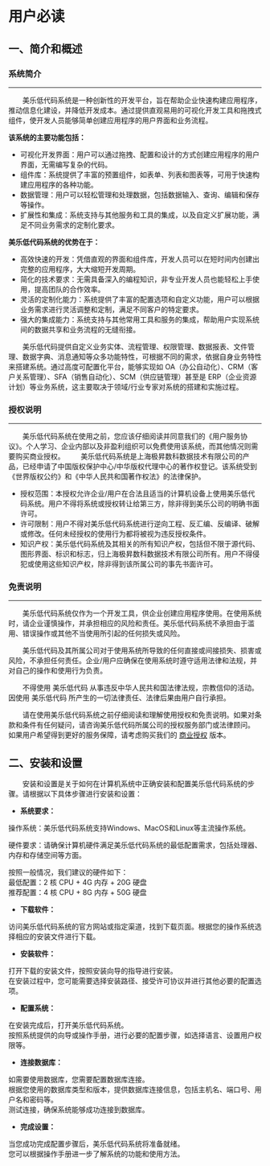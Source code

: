 # 用户必读
## 一、简介和概述  
### 系统简介
---------------
&emsp;&emsp;美乐低代码系统是一种创新性的开发平台，旨在帮助企业快速构建应用程序，推动信息化建设，并降低开发成本。通过提供直观易用的可视化开发工具和拖拽式组件，使开发人员能够简单创建应用程序的用户界面和业务流程。  

**该系统的主要功能包括：**
* 可视化开发界面：用户可以通过拖拽、配置和设计的方式创建应用程序的用户界面，无需编写复杂的代码。
* 组件库：系统提供了丰富的预置组件，如表单、列表和图表等，可用于快速构建应用程序的各种功能。
* 数据管理：用户可以轻松管理和处理数据，包括数据输入、查询、编辑和保存等操作。
* 扩展性和集成：系统支持与其他服务和工具的集成，以及自定义扩展功能，满足不同业务需求的定制化要求。

**美乐低代码系统的优势在于：**
* 高效快速的开发：凭借直观的界面和组件库，开发人员可以在短时间内创建出完整的应用程序，大大缩短开发周期。
* 简化的技术要求：无需具备深入的编程知识，非专业开发人员也能轻松上手使用，提高团队的合作效率。
* 灵活的定制化能力：系统提供了丰富的配置选项和自定义功能，用户可以根据业务需求进行灵活调整和定制，满足不同客户的特定要求。
* 强大的集成能力：系统支持与其他常用工具和服务的集成，帮助用户实现系统间的数据共享和业务流程的无缝衔接。

&emsp;&emsp;美乐低代码提供自定义业务实体、流程管理、权限管理、数据报表、文件管理、数据字典、消息通知等众多功能特性，可根据不同的需求，依据自身业务特性来搭建系统。通过高度可配置化平台，能够实现如 OA（办公自动化）、CRM（客户关系管理）、SFA（销售自动化）、SCM（供应链管理）甚至是 ERP（企业资源计划）等业务系统，这主要取决于领域/行业专家对系统的搭建和实施过程。

### 授权说明
---------------
&emsp;&emsp;美乐低代码系统在使用之前，您应该仔细阅读并同意我们的《用户服务协议》。个人学习、企业内部以及非盈利组织可以免费使用该系统，而其他情况则需要购买商业授权。
&emsp;&emsp;美乐低代码系统是上海极昇数科数据技术有限公司的产品，已经申请了中国版权保护中心/中华版权代理中心的著作权登记。该系统受到《世界版权公约》和《中华人民共和国著作权法》的法律保护。
* 授权范围：本授权允许企业/用户在合法且适当的计算机设备上使用美乐低代码系统。用户不得将系统或授权转让给第三方，除非得到美乐公司的明确书面许可。
* 许可限制：用户不得对美乐低代码系统进行逆向工程、反汇编、反编译、破解或修改。任何未经授权的使用行为都将被视为违反授权条件。
* 知识产权：美乐低代码系统及其相关的所有知识产权，包括但不限于源代码、图形界面、标识和标志，归上海极昇数科数据技术有限公司所有。用户不得侵犯或使用这些知识产权，除非得到该所属公司的事先书面许可。

### 免责说明
---------------
&emsp;&emsp;美乐低代码系统仅作为一个开发工具，供企业创建应用程序使用。在使用系统时，请企业谨慎操作，并承担相应的风险和责任。美乐低代码系统不承担由于滥用、错误操作或其他不当使用所引起的任何损失或风险。

&emsp;&emsp;美乐低代码及其所属公司对于使用系统所导致的任何直接或间接损失、损害或风险，不承担任何责任。企业/用户应确保在使用系统时遵守适用法律和法规，并对自己的操作和使用行为负责。

&emsp;&emsp;不得使用 美乐低代码 从事违反中华人民共和国法律法规，宗教信仰的活动。因使用 美乐低代码 所产生的一切法律责任、法律后果由用户自行承担。

&emsp;&emsp;请在使用美乐低代码系统之前仔细阅读和理解使用授权和免责说明。如果对条款和条件有任何疑问，请咨询美乐低代码所属公司的授权服务部门或法律顾问。
如果用户希望得到更好的服务保障，请考虑购买我们的 [商业授权](https://melecode.com/) 版本。


## 二、安装和设置 
&emsp;&emsp;安装和设置是关于如何在计算机系统中正确安装和配置美乐低代码系统的步骤。请根据以下具体步骤进行安装和设置：

* **系统要求：**

操作系统：美乐低代码系统支持Windows、MacOS和Linux等主流操作系统。

硬件要求：请确保计算机硬件满足美乐低代码系统的最低配置需求，包括处理器、内存和存储空间等方面。

按照一般情况，我们建议的硬件如下：  
最低配置：2 核 CPU + 4G 内存 + 20G 硬盘  
推荐配置：4 核 CPU + 8G 内存 + 50G 硬盘 

* **下载软件：**

访问美乐低代码系统的官方网站或指定渠道，找到下载页面。根据您的操作系统选择相应的安装文件进行下载。

* **安装软件：**

打开下载的安装文件，按照安装向导的指导进行安装。  
在安装过程中，您可能需要选择安装路径、接受许可协议并进行其他必要的配置选项。

* **配置系统：**

在安装完成后，打开美乐低代码系统。  
按照系统提供的向导或操作手册，进行必要的配置步骤，如选择语言、设置用户权限等。

* **连接数据库：**

如需要使用数据库，您需要配置数据库连接。  
根据您使用的数据库类型和版本，提供数据库连接信息，包括主机名、端口号、用户名和密码等。  
测试连接，确保系统能够成功连接到数据库。

* **完成设置：**

当您成功完成配置步骤后，美乐低代码系统将准备就绪。  
您可以根据操作手册进一步了解系统的功能和使用方法。
